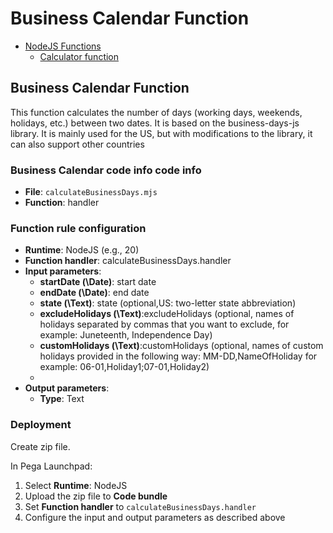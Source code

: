 # Business Calendar Function

<!-- TOC -->
* [NodeJS Functions](#nodejs-functions)
  * [Calculator function](#calculator-function)
<!-- TOC -->

## Business Calendar Function

This function calculates the number of days (working days, weekends, holidays, etc.) between two dates. It is based on the business-days-js library. It is mainly used for the US, but with modifications to the library, it can also support other countries

### Business Calendar code info code info

- **File**: `calculateBusinessDays.mjs`
- **Function**: handler

### Function rule configuration

- **Runtime**: NodeJS (e.g., 20)
- **Function handler**: calculateBusinessDays.handler
- **Input parameters**:
  - **startDate \(\Date\)**: start date 
  - **endDate \(\Date\)**: end date
  - **state \(\Text\)**: state (optional,US: two-letter state abbreviation)
  - **excludeHolidays \(\Text\)**:excludeHolidays (optional, names of holidays separated by commas that you want to exclude, for example: Juneteenth, Independence Day)
  - **customHolidays \(\Text\)**:customHolidays (optional, names of custom holidays provided in the following way: MM-DD,NameOfHoliday for example: 06-01,Holiday1;07-01,Holiday2)
  - 
- **Output parameters**:
  - **Type**: Text

### Deployment

Create zip file.  

In Pega Launchpad:

1. Select **Runtime**: NodeJS  
2. Upload the zip file to **Code bundle**  
3. Set **Function handler** to `calculateBusinessDays.handler`  
4. Configure the input and output parameters as described above
